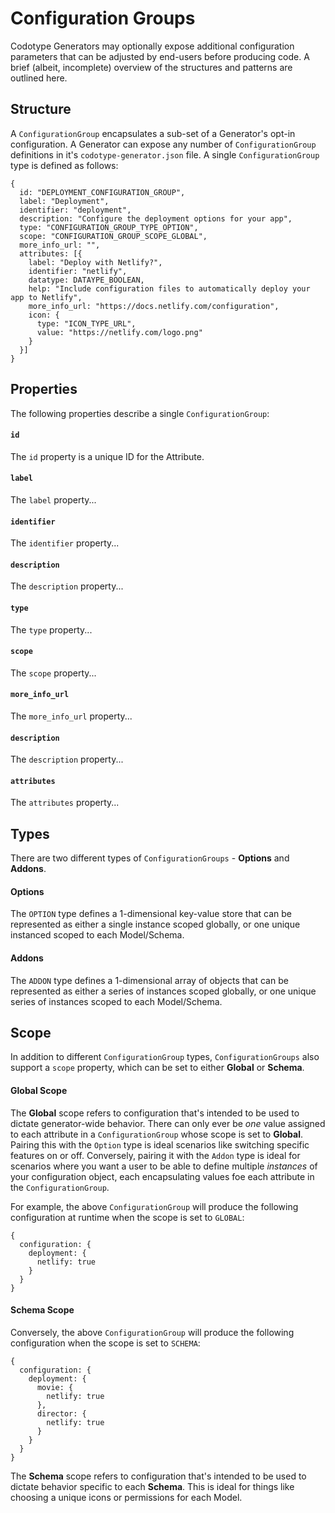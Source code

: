 # Configuration Groups

Codotype Generators may optionally expose additional configuration parameters that can be adjusted by end-users before producing code. A brief (albeit, incomplete) overview of the structures and patterns are outlined here.

## Structure

A `ConfigurationGroup` encapsulates a sub-set of a Generator's opt-in configuration. A Generator can expose any number of `ConfigurationGroup` definitions in it's `codotype-generator.json` file. A single `ConfigurationGroup` type is defined as follows:


```
{
  id: "DEPLOYMENT_CONFIGURATION_GROUP",
  label: "Deployment",
  identifier: "deployment",
  description: "Configure the deployment options for your app",
  type: "CONFIGURATION_GROUP_TYPE_OPTION",
  scope: "CONFIGURATION_GROUP_SCOPE_GLOBAL",
  more_info_url: "",
  attributes: [{
    label: "Deploy with Netlify?",
    identifier: "netlify",
    datatype: DATAYPE_BOOLEAN,
    help: "Include configuration files to automatically deploy your app to Netlify",
    more_info_url: "https://docs.netlify.com/configuration",
    icon: {
      type: "ICON_TYPE_URL",
      value: "https://netlify.com/logo.png"
    }
  }]
}

```



## Properties

The following properties describe a single `ConfigurationGroup`:

#### `id`
The `id` property is a unique ID for the Attribute.

#### `label`
The `label` property...

#### `identifier`
The `identifier` property...

#### `description`
The `description` property...

#### `type`
The `type` property...

#### `scope`
The `scope` property...

#### `more_info_url`
The `more_info_url` property...

#### `description`
The `description` property...

#### `attributes`
The `attributes` property...



## Types


There are two different types of `ConfigurationGroups` - **Options** and **Addons**.


#### Options

The `OPTION` type defines a 1-dimensional key-value store that can be represented as either a single instance scoped globally, or one unique instanced scoped to each Model/Schema.


#### Addons

The `ADDON` type defines a 1-dimensional array of objects that can be represented as either a series of instances scoped globally, or one unique series of instances scoped to each Model/Schema.



## Scope

In addition to different `ConfigurationGroup` types, `ConfigurationGroups` also support a `scope` property, which can be set to either **Global** or **Schema**.

#### Global Scope

The **Global** scope refers to configuration that's intended to be used to dictate generator-wide behavior. There can only ever be _one_ value assigned to each attribute in a `ConfigurationGroup` whose scope is set to **Global**. Pairing this with the `Option` type is ideal scenarios like switching specific features on or off. Conversely, pairing it with the `Addon` type is ideal for scenarios where you want a user to be able to define multiple _instances_ of your configuration object, each encapsulating values foe each attribute in the `ConfigurationGroup`.

For example, the above `ConfigurationGroup` will produce the following configuration at runtime when the scope is set to `GLOBAL`:

```
{
  configuration: {
    deployment: {
      netlify: true
    }
  }
}
```

#### Schema Scope

Conversely, the above `ConfigurationGroup` will produce the following configuration when the scope is set to `SCHEMA`:

```
{
  configuration: {
    deployment: {
      movie: {
        netlify: true
      },
      director: {
        netlify: true
      }
    }
  }
}
```


The **Schema** scope refers to configuration that's intended to be used to dictate behavior specific to each **Schema**. This is ideal for things like choosing a unique icons or permissions for each Model.
